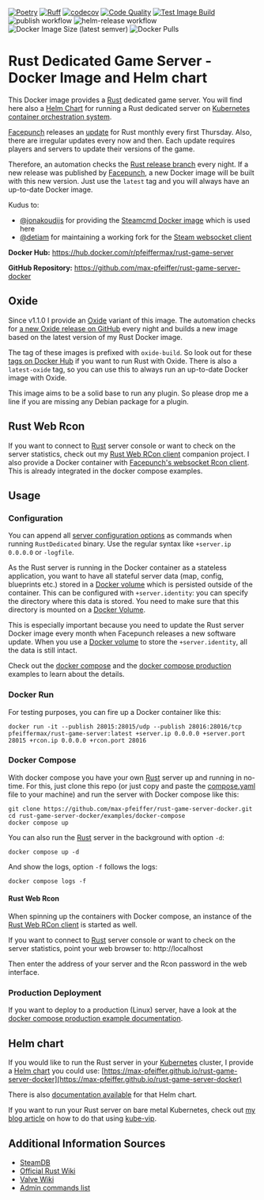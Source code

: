 [![Poetry](https://img.shields.io/endpoint?url=https://python-poetry.org/badge/v0.json)](https://python-poetry.org/)
[![Ruff](https://img.shields.io/endpoint?url=https://raw.githubusercontent.com/astral-sh/ruff/main/assets/badge/v2.json)](https://github.com/astral-sh/ruff)
[![codecov](https://codecov.io/gh/max-pfeiffer/rust-game-server-docker/graph/badge.svg?token=RfzYdxhvCd)](https://codecov.io/gh/max-pfeiffer/rust-game-server-docker)
[![Code Quality](https://github.com/max-pfeiffer/rust-game-server-docker/actions/workflows/code-quality.yaml/badge.svg)](https://github.com/max-pfeiffer/rust-game-server-docker/actions/workflows/code-quality.yaml)
[![Test Image Build](https://github.com/max-pfeiffer/rust-game-server-docker/actions/workflows/test-image-build.yaml/badge.svg)](https://github.com/max-pfeiffer/rust-game-server-docker/actions/workflows/test-image-build.yaml)
![publish workflow](https://github.com/max-pfeiffer/rust-game-server-docker/actions/workflows/publish.yaml/badge.svg)
![helm-release workflow](https://github.com/max-pfeiffer/rust-game-server-docker/actions/workflows/helm-release.yaml/badge.svg)
![Docker Image Size (latest semver)](https://img.shields.io/docker/image-size/pfeiffermax/rust-game-server?sort=semver)
![Docker Pulls](https://img.shields.io/docker/pulls/pfeiffermax/rust-game-server)

# Rust Dedicated Game Server - Docker Image and Helm chart
This Docker image provides a [Rust](https://rust.facepunch.com/) dedicated game server. You will find here also a
[Helm Chart](https://helm.sh/) for running a Rust dedicated server on [Kubernetes container orchestration system](https://kubernetes.io/). 

[Facepunch](https://facepunch.com/) releases an [update](https://rust.facepunch.com/changes) for Rust monthly every
first Thursday. Also, there are irregular updates every now and then. Each update requires players and servers to
update their versions of the game.

Therefore, an automation checks the [Rust release branch](https://steamdb.info/app/258550/depots/?branch=release) every
night. If a new release was published by [Facepunch](https://facepunch.com/), a new Docker image will be built with this
new version. Just use the `latest` tag and you will always have an up-to-date Docker image.

Kudus to:
* [@jonakoudijs](https://github.com/jonakoudijs) for providing the [Steamcmd Docker image](https://github.com/steamcmd/docker) which is used here
* [@detiam](https://github.com/detiam) for maintaining a working fork for the [Steam websocket client](https://github.com/detiam/steam_websocket) 

**Docker Hub:** https://hub.docker.com/r/pfeiffermax/rust-game-server

**GitHub Repository:** https://github.com/max-pfeiffer/rust-game-server-docker

## Oxide
Since v1.1.0 I provide an [Oxide](https://umod.org/games/rust) variant of this image. The automation checks for
[a new Oxide release on GitHub](https://github.com/OxideMod/Oxide.Rust/releases) every night and builds a new image
based on the latest version of my Rust Docker image.

The tag of these images is prefixed with `oxide-build`. So look out for these
[tags on Docker Hub](https://hub.docker.com/r/pfeiffermax/rust-game-server/tags) if you want to run Rust with Oxide.
There is also a `latest-oxide` tag, so you can use this to always run an up-to-date Docker image with Oxide.

This image aims to be a solid base to run any plugin. So please drop me a line if you are missing any Debian package
for a plugin.

## Rust Web Rcon
If you want to connect to [Rust](https://rust.facepunch.com/) server console or want to check on the server statistics,
check out my [Rust Web RCon client](https://github.com/max-pfeiffer/rust-web-rcon) companion project.
I also provide a Docker container with [Facepunch's websocket Rcon client](https://github.com/Facepunch/webrcon).
This is already integrated in the docker compose examples.

## Usage
### Configuration
You can append all [server configuration options](https://www.corrosionhour.com/rust-admin-commands/) as commands
when running `RustDedicated` binary. Use the regular syntax like `+server.ip 0.0.0.0` or `-logfile`.

As the Rust server is running in the Docker container as a stateless application, you want to have all stateful server
data (map, config, blueprints etc.) stored in a [Docker volume](https://docs.docker.com/storage/volumes/)
which is persisted outside of the container. This can be configured with `+server.identity`: you can specify the
directory where this data is stored. You need to make sure that this directory is mounted on
a [Docker Volume](https://docs.docker.com/storage/volumes/).

This is especially important because you need to update the Rust server Docker image every month when Facepunch
releases a new software update. When you use a [Docker volume](https://docs.docker.com/storage/volumes/) to store
the `+server.identity`, all the data is still intact.

Check out the [docker compose](examples/docker-compose/README.md) and the
[docker compose production](examples/docker-compose-production/README.md) examples to learn about
the details. 

### Docker Run
For testing purposes, you can fire up a Docker container like this:
```shell
docker run -it --publish 28015:28015/udp --publish 28016:28016/tcp pfeiffermax/rust-game-server:latest +server.ip 0.0.0.0 +server.port 28015 +rcon.ip 0.0.0.0 +rcon.port 28016
```

### Docker Compose
With docker compose you have your own [Rust](https://rust.facepunch.com/) server up and running in no-time. For this,
just clone this repo (or just copy and paste the [compose.yaml](examples/docker-compose/compose.yaml) file to your
machine) and run the server with Docker compose like this:
```shell
git clone https://github.com/max-pfeiffer/rust-game-server-docker.git
cd rust-game-server-docker/examples/docker-compose
docker compose up
```
You can also run the [Rust](https://rust.facepunch.com/) server in the background with option `-d`:
```shell
docker compose up -d
```
And show the logs, option `-f` follows the logs:
```shell
docker compose logs -f
```

#### Rust Web Rcon
When spinning up the containers with Docker compose, an instance of the
[Rust Web RCon client](https://github.com/max-pfeiffer/rust-web-rcon) is started as well.

If you want to connect to [Rust](https://rust.facepunch.com/) server console or want to check on the server statistics,
point your web browser to: http://localhost

Then enter the address of your server and the Rcon password in the web interface. 

### Production Deployment
If you want to deploy to a production (Linux) server, have a look at the
[docker compose production example documentation](examples/docker-compose-production/README.md).

## Helm chart
If you would like to run the Rust server in your [Kubernetes](https://kubernetes.io/) cluster, I provide a
[Helm chart](https://helm.sh/) you could use: [https://max-pfeiffer.github.io/rust-game-server-docker](https://max-pfeiffer.github.io/rust-game-server-docker)

There is also [documentation available](charts/rust/README.md) for that Helm chart.

If you want to run your Rust server on bare metal Kubernetes, check out
[my blog article](https://max-pfeiffer.github.io/blog/hosting-game-servers-on-bare-metal-kubernetes-with-kube-vip.html)
on how to do that using [kube-vip](https://kube-vip.io/).

## Additional Information Sources
* [SteamDB](https://steamdb.info/app/258550/info/)
* [Official Rust Wiki](https://wiki.facepunch.com/rust/)
* [Valve Wiki](https://developer.valvesoftware.com/wiki/Rust_Dedicated_Server)
* [Admin commands list](https://www.corrosionhour.com/rust-admin-commands/)
